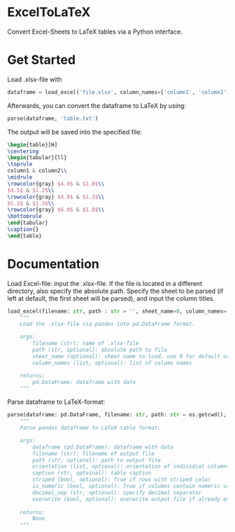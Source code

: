 # ExcelToLaTeX
Convert Excel-Sheets to LaTeX tables via a Python interface.

# Get Started
Load .xlsx-file with 
```python
dataframe = load_excel('file.xlsx', column_names=['column1', 'column2'])
```
Afterwards, you can convert the dataframe to LaTeX by using:
```python
parse(dataframe, 'table.txt')
```
The output will be saved into the specified file:
```latex
\begin{table}[H]
\centering
\begin{tabular}{ll}
\toprule
column1 & column2\\ 
\midrule
\rowcolor{gray} $4.0$ & $1.0$\\
$4.5$ & $1.2$\\
\rowcolor{gray} $4.8$ & $1.3$\\
$5.2$ & $1.5$\\
\rowcolor{gray} $6.0$ & $1.8$\\
\bottomrule
\end{tabular}
\caption{}
\end{table}
```

# Documentation
Load Excel-file: input the .xlsx-file. If the file is located in a different directory, also specify the absolute path. Specify the sheet to be parsed (if left at default, the first sheet will be parsed), and input the column titles.
```python
load_excel(filename: str, path : str = '', sheet_name=0, column_names=[]) -> pd.DataFrame:
	"""
	Load the .xlsx-file via pandas into pd.DataFrame format.

	args:
		filename (str): name of .xlsx-file
		path (str, optional): absolute path to file
		sheet_name (optional): sheet name to load, use 0 for default or specify sheet name (str)
		column_names (list, optional): list of column names

	returns:
		pd.DataFrame: dataframe with data
	"""
```
Parse dataframe to LaTeX-format: 
```python
parse(dataframe: pd.DataFrame, filename: str, path: str = os.getcwd(), orientation: list = ['left'], caption: str = 'Table', striped: bool = True, is_numeric: bool = False, decimal_sep: str = ',', overwrite: bool = False) -> None:
	"""
	Parse pandas dataframe to LaTeX table format.

	args:
		dataframe (pd.DataFrame): dataframe with data
		filename (str): filename of output file
		path (str, optional): path to output file
		orientation (list, optional): orientation of individial columns
		caption (str, optoinal): table caption
		striped (bool, optional): True if rows with striped color
		is_numeric (bool, optional): True if columns contain numeric values
		decimal_sep (str, optional): specify decimal separator
		overwrite (bool, optional): overwrite output file if already exists
		
	returns:
		None
	"""
```
